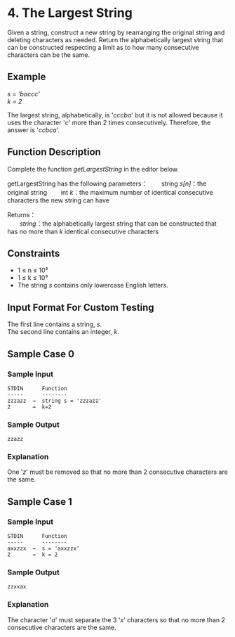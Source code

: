 # 4. The Largest String

Given a string, construct a new string by rearranging the original string and deleting characters as needed. Return the alphabetically largest string that can be constructed respecting a limit as to how many consecutive characters can be the same.

## Example

_s = 'baccc'_  
_k = 2_

The largest string, alphabetically, is '_cccba_' but it is not allowed because it uses the character '_c_' more than 2 times consecutively. Therefore, the answer is '_ccbca_'.

## Function Description

Complete the function _getLargestString_ in the editor below.

getLargestString has the following parameters：
&emsp;&emsp;string _s[n]_：the original string
&emsp;&emsp;int _k_：the maximum number of identical consecutive characters the new string can have

Returns：  
&emsp;&emsp;_string_：the alphabetically largest string that can be constructed that has no more than _k_ identical consecutive characters

## Constraints

- 1 ≤ n ≤ 10⁵
- 1 ≤ k ≤ 10³
- The string _s_ contains only lowercase English letters.

## Input Format For Custom Testing

The first line contains a string, _s_.  
The second line contains an integer, _k_.

## Sample Case 0

### Sample Input

```
STDIN      Function
-----      --------
zzzazz  →  string s = 'zzzazz'
2       →  k=2
```

### Sample Output

```
zzazz
```

### Explanation

One '_z_' must be removed so that no more than 2 consecutive characters are the same.

## Sample Case 1

### Sample Input

```
STDIN      Function
-----      --------
axxzzx  →  s = 'axxzzx'
2       →  k = 2
```

### Sample Output

```
zzxxax
```

### Explanation

The character '_a_' must separate the 3 '_x_' characters so that no more than 2 consecutive characters are the same.
